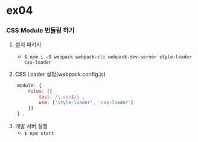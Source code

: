 # ex04
### CSS Module 번들링 하기

1. 설치 패키지
    - ```$ npm i -D webpack webpack-cli webpack-dev-server style-loader css-loader```

2. CSS Loader 설정(webpack.config.js)
```js
    module: {
        rules: [{
            test: /\.css$/i ,
            use: ['style-loader', 'css-loader']
        }]
    } ,
```

3. 개발 서버 실행
    - ``` $ npm start ```